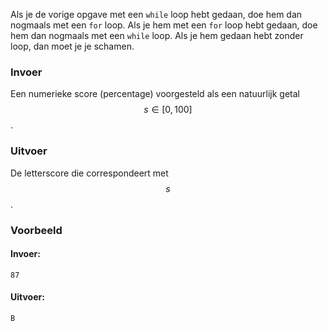 Als je de vorige opgave met een `while` loop
hebt gedaan, doe hem dan nogmaals met een `for` loop. Als je hem met een
`for` loop hebt gedaan, doe hem dan nogmaals met een `while` loop. Als
je hem gedaan hebt zonder loop, dan moet je je schamen.

### Invoer

Een numerieke score (percentage) voorgesteld als een natuurlijk getal $$s \in [0, 100]$$.

### Uitvoer

De letterscore die correspondeert met $$s$$.

### Voorbeeld

#### Invoer:

```
87
```

#### Uitvoer:

```
B
```
